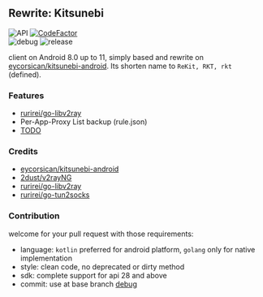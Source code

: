 ## Rewrite: Kitsunebi
![API](https://img.shields.io/badge/API-26%2B-green.svg?style=flat) [![CodeFactor](https://www.codefactor.io/repository/github/rurirei/kitsunebi/badge)](https://www.codefactor.io/repository/github/rurirei/kitsunebi)  
![debug](https://github.com/rurirei/kitsunebi/workflows/debug/badge.svg?branch=debug) ![release](https://github.com/rurirei/kitsunebi/workflows/release/badge.svg?branch=release)

client on Android 8.0 up to 11, simply based and rewrite on [eycorsican/kitsunebi-android](https://github.com/eycorsican/kitsunebi-android). Its shorten name to `ReKit, RKT, rkt` (defined).

### Features
- [rurirei/go-libv2ray](https://github.com/rurirei/go-libv2ray)
- Per-App-Proxy List backup (rule.json)
- [TODO](https://github.com/rurirei/kitsunebi/issues/4)

### Credits
- [eycorsican/kitsunebi-android](https://github.com/eycorsican/kitsunebi-android)
- [2dust/v2rayNG](https://github.com/2dust/v2rayNG)
- [rurirei/go-libv2ray](https://github.com/rurirei/go-libv2ray)
- [rurirei/go-tun2socks](https://github.com/rurirei/go-tun2socks)

### Contribution
welcome for your pull request with those requirements:
 - language: `kotlin` preferred for android platform, `golang` only for native implementation
 - style: clean code, no deprecated or dirty method
 - sdk: complete support for api 28 and above
 - commit: use at base branch [debug](https://github.com/rurirei/kitsunebi/tree/debug)
